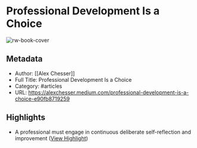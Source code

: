 # Professional Development Is a Choice

![rw-book-cover](https://miro.medium.com/max/1200/1*QpYK-Ra29Yw6RMcP1LB7yw.jpeg)

## Metadata
- Author: [[Alex Chesser]]
- Full Title: Professional Development Is a Choice
- Category: #articles
- URL: https://alexchesser.medium.com/professional-development-is-a-choice-e90fb8719259

## Highlights
- A professional must engage in continuous deliberate self-reflection and improvement ([View Highlight](https://read.readwise.io/read/01h9dwr10z0jgb7q0nh4xbheea))
